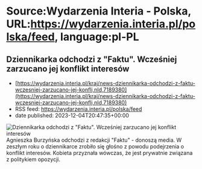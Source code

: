 # Source:Wydarzenia Interia - Polska, URL:https://wydarzenia.interia.pl/polska/feed, language:pl-PL

## Dziennikarka odchodzi z "Faktu". Wcześniej zarzucano jej konflikt interesów
 - [https://wydarzenia.interia.pl/kraj/news-dziennikarka-odchodzi-z-faktu-wczesniej-zarzucano-jej-konfli,nId,7189380](https://wydarzenia.interia.pl/kraj/news-dziennikarka-odchodzi-z-faktu-wczesniej-zarzucano-jej-konfli,nId,7189380)
 - RSS feed: https://wydarzenia.interia.pl/polska/feed
 - date published: 2023-12-04T20:47:35+00:00

<p><a href="https://wydarzenia.interia.pl/kraj/news-dziennikarka-odchodzi-z-faktu-wczesniej-zarzucano-jej-konfli,nId,7189380"><img align="left" alt="Dziennikarka odchodzi z &quot;Faktu&quot;. Wcześniej zarzucano jej konflikt interesów" src="https://i.iplsc.com/dziennikarka-odchodzi-z-faktu-wczesniej-zarzucano-jej-konfli/000I5DFA5P3CF4CD-C321.jpg" /></a>Agnieszka Burzyńska odchodzi z redakcji &quot;Faktu&quot; - donoszą media. W zeszłym roku o dziennikarce zrobiło się głośno z powodu podejrzenia o konflikt interesów. Kobieta przyznała wówczas, że jest prywatnie związana z politykiem opozycji.</p><br clear="all" />

